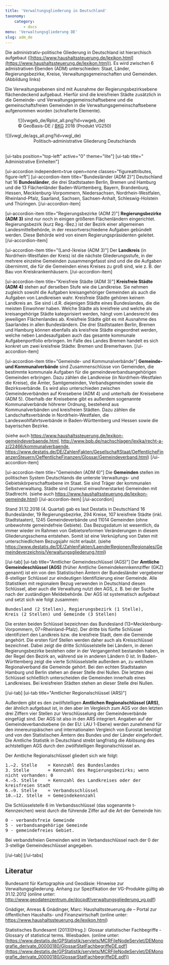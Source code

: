 ```yaml
---
title: 'Verwaltungsgliederung in Deutschland'
taxonomy:
    category:
        - docs
menu: 'Verwaltungsgliederung DE'
slug: adm_de
---
```


<style>
    .figureattributes{
        max-width:600px;
        width: 100%;
        height: auto;
    }

    #vwgeb_de{
    }

    #vwgl_de{

    }

</style>



Die administrativ-politische Gliederung in Deutschland ist hierarchisch aufgebaut ([https://www.haushaltssteuerung.de/lexikon.html](https://www.haushaltssteuerung.de/lexikon.html)). Es wird zwischen 6 admistrativen Ebenden (ADM) unterschieden: Staat, Länder, Regierungsbezirke, Kreise, Verwaltungsgemeinschaften und Gemeinden. (Abbildung links)

Die Verwaltungsebenen sind mit Ausnahme der Regierungsbezirksebene flächendeckend aufgebaut. Hierfür sind die kreisfreien Städte zusätzlich in die Gemeinde- und Verwaltungsgemeinschaftsebene und die gemeinschaftsfreien Gemeinden in die Verwaltungsgemeinschaftsebene aufgenommen worden (schrafierte Elemente).

<div class="row align-items-center">
   <div class="col-md-5" style="padding:0">
      <figure class="image-caption" markdown="1">
  ![](vwgeb_de/Rplot_all.png?id=vwgeb_de)
  <figcaption>© GeoBasis-DE / <a href="http://www.bkg.bund.de">BKG</a> 2018 (Produkt VG250)</figcaption>
  </figure>
  </div>
  <div class="col-md-7" markdown="1">
  ![](vwgl_de/ags_all.png?id=vwgl_de)
  </div>

</div>
  <div align="middle">Politisch-administrative Gliederung Deutschlands</div>
  <div id="description" align="middle">&nbsp;</div>

[ui-tabs position="top-left" active="0" theme="lite"]
[ui-tab title=" Administrative Einheiten"]

[ui-accordion independent=true open=none classes="figureattributes, figure-left"]
[ui-accordion-item title="Bundesländer (ADM 2)"]
Deutschland hat 16 **Bundesländer**, die drei Stadtstaaten Berlin, Bremen und Hamburg und die 13 Flächenländer Baden-Württemberg, Bayern, Brandenburg, Hessen, Mecklenburg-Vorpommern, Niedersachsen, Nordrhein-Westfalen, Rheinland-Pfalz, Saarland, Sachsen, Sachsen-Anhalt,  Schleswig-Holstein und Thüringen.
[/ui-accordion-item]

[ui-accordion-item title="Regierungsbezirke (ADM 2)"]
**Regierungsbezirke (ADM 3)** sind nur noch in einigen größeren Flächenländern eingerichtet. Regierungsbezirk (kurz Reg.-Bez.) ist der Bezirk einer allgemeinen Landesmittelbehörde, in der ressortverschiedene Aufgaben gebündelt werden. Diese Behörde wird von einem Regierungspräsidenten geleitet.
[/ui-accordion-item]

[ui-accordion-item title="(Land-)kreise (ADM 3)"]
Der **Landkreis** (in Nordrhein-Westfalen der Kreis) ist die nächste Gliederungsstufe, in der mehrere einzelne Gemeinden zusammengefasst sind und die die Aufgaben übernimmt, die für die Gemeinden eines Kreises zu groß sind, wie z. B. der Bau von Kreiskrankenhäusern.
[/ui-accordion-item]

[ui-accordion-item title="Kreisfreie Städte (ADM 3)"]
**Kreisfreie Städte (ADM 4)** stehen auf derselben Stufe wie die Landkreise. Sie nehmen zugleich sowohl die Aufgaben kreisangehöriger Gemeinden als auch die Aufgaben von Landkreisen wahr. Kreisfreie Städte gehören keinem Landkreis an. Sie sind i.d.R. diejenigen Städte eines Bundeslandes, die die meisten Einwohner haben. Welche Städte als kreisfreie und welche als kreisangehörige Städte kategorisiert werden, hängt vom Landesrecht des jeweiligen Flächenlandes ab. Kreisfreie Städte gibt es mit Ausnahme des Saarlandes in allen Bundesländern. Die drei Stadtstaaten Berlin, Bremen und Hamburg können ebenfalls als kreisfreie Städte eingeordnet werden, welche neben Landesaufgaben auch das gesamte kommunale Aufgabenportfolio erbringen. Im Falle des Landes Bremen handelt es sich konkret um zwei kreisfreie Städte: Bremen und Bremerhaven.
[/ui-accordion-item]

[ui-accordion-item title="Gemeinde- und Kommunalverbände"]
**Gemeinde- und Kommunalverbände** sind Zusammenschlüsse von Gemeinden, die bestimmte kommunale Aufgaben für die gemeindeverbandsangehörigen Gemeinden erbringen. Dazu zählen die Landkreise (in Nordrhein-Westfalen die Kreise), die Ämter, Samtgemeinden, Verbandsgemeinden sowie die Bezirksverbände. Es wird also unterschieden zwischen Gemeindeverbänden auf Kreisebene (ADM 4) und unterhalb der Kreisebene (ADM 5). Oberhalb der Kreisebene gibt es außerdem sogenannte Kommunalverbände höhrerer Ordnung, bestehend aus Kommunalverbänden und kreisfreien Städten. Dazu zählen die  Landschaftsverbände in Nordrhein-Westfalen, die Landeswohlfahrtsverbände in Baden-Württemberg und Hessen sowie die bayerischen Bezirke.

(siehe auch https://www.haushaltssteuerung.de/lexikon-gemeindeverbaende.html, http://www.bpb.de/nachschlagen/lexika/recht-a-z/22466/kommunalverbaende, https://www.destatis.de/DE/ZahlenFakten/GesellschaftStaat/OeffentlicheFinanzenSteuern/OeffentlicheFinanzen/Glossar/Gemeindeverband.html)
[/ui-accordion-item]

[ui-accordion-item title="Gemeinden (ADM 6)"]
Die **Gemeinden** stellen im politischen System Deutschlands die unterste Verwaltungs- und Gebietskörperschaftsebene im
Staat. Sie sind Träger der kommunalen Selbstverwaltung. Städte sind (zumeist einwohnerstarke) Gemeinden mit Stadtrecht.
(siehe auch https://www.haushaltssteuerung.de/lexikon-gemeinde.html)
[/ui-accordion-item]
[/ui-accordion]


Stand 31.12.2018 (4. Quartal) gab es laut Destatis in Deutschland 16 Bundesländer, 19 Regierungsbezirke, 294 Kreise, 107 kreisfreie Städte (inkl. Stadtstaaten), 1245 Gemeindeverbände und 11014 Gemeinden (ohne unbewohnte gemeindefreie Gebiete). Das Bezugsdatum ist wesentlich, da immer wieder im Rahmen von Gebietsreformen Veränderungen in diesem Gliederungsschema entstehen. Somit ist eine Verknüpfung von Daten mit unterschiedlichem Bezugsjahr nicht erlaubt. (siehe https://www.destatis.de/DE/ZahlenFakten/LaenderRegionen/Regionales/Gemeindeverzeichnis/Verwaltungsgliederung.html)

[/ui-tab]
[ui-tab title="Amtlicher Gemeindeschlüssel (AGS)"]
Der **Amtliche Gemeindeschlüssel (AGS)** (früher Amtliche Gemeindekennkennziffer (GKZ) genannt) ist ein von den Statistischen Ämtern der Bundesländer vergebener 8-stelliger Schlüssel zur eindeutigen Identifizierung einer Gemeinde. Alle Statistiken mit regionalem Bezug verwenden in Deutschland diesen Schlüssel, aber auch die Verwaltung nutzt den AGS, z. B. bei der Suche nach der zuständigen Meldebehörde. Der AGS ist systematisch aufgebaut und setzt sich wie folgt zusammen:

<pre style="white-space: pre-wrap;">Bundesland&#160;(2 Stellen), Regierungsbezirk&#160;(1 Stelle), Kreis&#160;(2 Stellen) und Gemeinde&#160;(3 Stellen)</pre>

Die ersten beiden Schlüssel bezeichnen das Bundesland (13=Mecklenburg-Vorpommern, 07=Rheinland-Pfalz). Der dritte bis fünfte Schlüssel identifiziert den Landkreis bzw. die kreisfreie Stadt, dem die Gemeinde angehört. Die ersten fünf Stellen werden daher auch als Kreisschlüssel bezeichnet. Dabei zeigt die dritte Schlüsselstelle bei Ländern, in denen Regierungsbezirke bestehen oder in der Vergangenheit bestanden haben, in der Regel den Bezirk an, während sie in anderen Ländern 0 ist. In Baden-Württemberg zeigt die vierte Schlüsselstelle außerdem an, zu welchem Regionalverband die Gemeinde gehört. Bei den echten Stadtstaaten Hamburg und Berlin stehen an dieser Stelle drei Nullen. Die letzten drei Schlüssel schließlich unterscheiden die Gemeinden innerhalb eines Landkreises. Bei kreisfreien Städten stehen an dieser Stelle drei Nullen.

[/ui-tab]
[ui-tab title="Amtlicher Regionalschlüssel (ARS)"]

Außerdem gibt es den zwölfstelligen **Amtlichen Regionalschlüssel (ARS)**, der ähnlich aufgebaut ist, in den aber im Vergleich zum AGS vor den letzten drei Ziffern vier Stellen zur Verschlüsselung der Gemeindeverbände eingefügt sind. Der AGS ist also in den ARS integriert. Angaben auf der Gemeindeverbandsebene (in der EU: LAU 1-Ebene) werden zunehmend für den innereuropäischen und internationalen Vergleich von Eurostat benötigt und von den Statistischen Ämtern des Bundes und der Länder eingefordert. Die Amtliche Statistik in Deutschland strebt langfristig die Ablösung des achtstelligen AGS durch den zwölfstelligen Regionalschlüssel an.


Der Amtliche Regionalschlüssel gliedert sich wie folgt:
<pre style="white-space: pre-wrap;">
1.–2. Stelle	= Kennzahl des Bundeslandes
3. Stelle      	= Kennzahl des Regierungsbezirks; wenn nicht vorhanden: 0
4.–5. Stelle   	= Kennzahl des Landkreises oder der kreisfreien Stadt
6.–9. Stelle   	= Verbandsschlüssel
10.–12. Stelle 	= Gemeindekennzahl
</pre>


Die Schlüsselstelle 6 im Verbandsschlüssel (das sogenannte t-Kennzeichen) weist durch die führende Ziffer auf die Art der Gemeinde hin:
<pre style="white-space: pre-wrap;">
0 - verbandsfreie Gemeinde
5 - verbandsangehörige Gemeinde
9 - gemeindefreies Gebiet.
</pre>

Bei verbandsfreien Gemeinden wird im Verbandsschlüssel nach der 0 der 3-stellige Gemeindeschlüssel angegeben.

[/ui-tab]
[/ui-tabs]

## Literatur

Bundesamt für Kartographie und Geodäsie: Hinweise zur Verwaltungsgliederung. Anhang zur Spezifikation der VG-Produkte gültig ab 31.12.2012 (online unter: http://www.geodatenzentrum.de/docpdf/verwaltungsgliederung_vg.pdf)

Gnädiger, Anreas & Gnädinger, Marc: Haushaltssteuerung.de – Portal zur öffentlichen Haushalts- und Finanzwirtschaft (online unter: https://www.haushaltssteuerung.de/lexikon.html)

Statistisches Bundesamt (2013)[Hrsg.]: Glossar statistischer Fachbegriffe - Glossary of  statistical terms. Wiesbaden. (online unter: [https://www.destatis.de/GPStatistik/servlets/MCRFileNodeServlet/DEMonografie_derivate_00000180/GlossarStatFachbegriffeDE.pdf](https://www.destatis.de/GPStatistik/servlets/MCRFileNodeServlet/DEMonografie_derivate_00000180/GlossarStatFachbegriffeDE.pdf))


<script src="adm_de/animate.js"></script>
